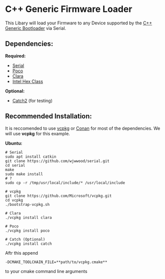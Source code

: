 # C++ Generic Firmware Loader

This Libary will load your Firmware to any Device supported by the 
[C++ Generic Bootloader](https://github.com/SetZero/cpp-firmware-loader) via Serial.

## Dependencies:

**Required:**
* [Serial](https://github.com/wjwwood/serial)
* [Poco](https://pocoproject.org/)
* [Clara](https://github.com/catchorg/Clara)
* [Intel Hex Class](https://github.com/codinghead/Intel-HEX-Class)

**Optional:**
* [Catch2](https://github.com/catchorg/Catch2) (for testing)

## Recommended Installation:

It is reccomended to use [vcpkg](https://github.com/microsoft/vcpkg/) or [Conan](https://conan.io/) for most of the dependencies.
We will use **vcpkg** for this example.

**Ubuntu:**
```
# Serial
sudo apt install catkin
git clone https://github.com/wjwwood/serial.git
cd serial
make
sudo make install
# ?
sudo cp -r /tmp/usr/local/include/* /usr/local/include

# vcpkg
git clone https://github.com/Microsoft/vcpkg.git
cd vcpkg
./bootstrap-vcpkg.sh

# Clara
./vcpkg install clara

# Poco
./vcpkg install poco

# Catch (Optional)
./vcpkg install catch
```

Aftr this append 
```
-DCMAKE_TOOLCHAIN_FILE=**path/to/vcpkg.cmake**
```
to your cmake command line arguments
